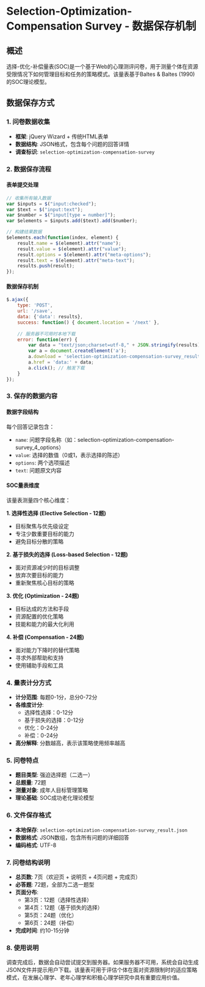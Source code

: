 # Selection-Optimization-Compensation Survey - 数据保存机制

## 概述
选择-优化-补偿量表(SOC)是一个基于Web的心理测评问卷，用于测量个体在资源受限情况下如何管理目标和任务的策略模式。该量表基于Baltes & Baltes (1990)的SOC理论模型。

## 数据保存方式

### 1. 问卷数据收集
- **框架**: jQuery Wizard + 传统HTML表单
- **数据结构**: JSON格式，包含每个问题的回答详情
- **调查标识**: `selection-optimization-compensation-survey`

### 2. 数据保存流程

#### 表单提交处理
```javascript
// 收集所有输入数据
var $inputs = $("input:checked");
var $text = $("input:text");  
var $number = $("input[type = number]");
var $elements = $inputs.add($text).add($number);

// 构建结果数据
$elements.each(function(index, element) {
    result.name = $(element).attr("name");
    result.value = $(element).attr("value");
    result.options = $(element).attr("meta-options");
    result.text = $(element).attr("meta-text");
    results.push(result);
});
```

#### 数据保存机制
```javascript
$.ajax({
    type: 'POST',
    url: '/save',
    data: {'data': results},
    success: function() { document.location = '/next' },
    
    // 服务器不可用时本地下载
    error: function(err) {
        var data = "text/json;charset=utf-8," + JSON.stringify(results);
        var a = document.createElement('a');
        a.download = 'selection-optimization-compensation-survey_result.json';
        a.href = 'data:' + data;
        a.click(); // 触发下载
    }
});
```

### 3. 保存的数据内容

#### 数据字段结构
每个回答记录包含：
- `name`: 问题字段名称（如：selection-optimization-compensation-survey_4_options）
- `value`: 选择的数值（0或1，表示选择的陈述）
- `options`: 两个选项描述
- `text`: 问题原文内容

#### SOC量表维度
该量表测量四个核心维度：

**1. 选择性选择 (Elective Selection - 12题)**
- 目标聚焦与优先级设定
- 专注少数重要目标的能力
- 避免目标分散的策略

**2. 基于损失的选择 (Loss-based Selection - 12题)**  
- 面对资源减少时的目标调整
- 放弃次要目标的能力
- 重新聚焦核心目标的策略

**3. 优化 (Optimization - 24题)**
- 目标达成的方法和手段
- 资源配置的优化策略
- 技能和能力的最大化利用

**4. 补偿 (Compensation - 24题)**
- 面对能力下降时的替代策略
- 寻求外部帮助和支持
- 使用辅助手段和工具

### 4. 量表计分方式
- **计分范围**: 每题0-1分，总分0-72分
- **各维度计分**:
  - 选择性选择：0-12分
  - 基于损失的选择：0-12分
  - 优化：0-24分  
  - 补偿：0-24分
- **高分解释**: 分数越高，表示该策略使用频率越高

### 5. 问卷特点
- **题目类型**: 强迫选择题（二选一）
- **总题量**: 72题
- **测量对象**: 成年人目标管理策略
- **理论基础**: SOC成功老化理论模型

### 6. 文件保存格式
- **本地保存**: `selection-optimization-compensation-survey_result.json`
- **数据格式**: JSON数组，包含所有问题的详细回答
- **编码格式**: UTF-8

### 7. 问卷结构说明
- **总页数**: 7页（欢迎页 + 说明页 + 4页问题 + 完成页）
- **必答题**: 72题，全部为二选一题型
- **页面分布**: 
  - 第3页：12题（选择性选择）
  - 第4页：12题（基于损失的选择）
  - 第5页：24题（优化）
  - 第6页：24题（补偿）
- **完成时间**: 约10-15分钟

### 8. 使用说明
调查完成后，数据会自动尝试提交到服务器。如果服务器不可用，系统会自动生成JSON文件并提示用户下载。该量表可用于评估个体在面对资源限制时的适应策略模式，在发展心理学、老年心理学和积极心理学研究中具有重要应用价值。